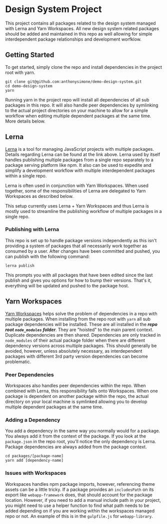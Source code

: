 # Design System Project

This project contains all packages related to the design system managed with Lerna and Yarn Workspaces. All new design system related packages should be added and maintained in this repo as well allowing for simple interdependent package relationships and development worfklow.

## Getting Started

To get started, simply clone the repo and install dependencies in the project root with yarn.

```
git clone git@github.com:anthonysimone/demo-design-system.git
cd demo-design-system
yarn
```

Running yarn in the project repo will install all dependencies of all sub packages in this repo. It will also handle peer dependencies by symlinking to the actual project directories on your machine to allow for a simple workflow when editing multiple dependent packages at the same time. More details below.

## Lerna

[Lerna](https://lernajs.io/) is a tool for managing JavaScript projects with multiple packages. Details regarding Lerna can be found at the link above. Lerna used by itself handles publishing multiple packages from a single repo separately to a package serving platform like npm. It also can be used to expedite and simplify a development workflow with multiple interdependent packages within a single repo.

Lerna is often used in conjunction with Yarn Workspaces. When used together, some of the responsibilities of Lerna are delegated to Yarn Workspaces as described below.

This setup currently uses Lerna + Yarn Workspaces and thus Lerna is mostly used to streamline the publishing workflow of multiple packages in a single repo.

### Publishing with Lerna

This repo is set up to handle package versions independently as this isn't providing a system of packages that all necessarily work together as consumed by a user. After changes have been committed and pushed, you can publish with the following command:

```
lerna publish
```

This prompts you with all packages that have been edited since the last publish and gives you options for how to bump their versions. That's it, everything will be updated and pushed to the package host.

## Yarn Workspaces

[Yarn Workspaces](https://yarnpkg.com/lang/en/docs/workspaces/) helps solve the problem of dependencies in a repo with multiple packages. When installing from the repo root with `yarn` all sub package dependencies will be installed. These are all installed in the ***repo root `node_modules` folder***. They are "hoisted" to the main parent context. Duplicate dependencies are then shared. Dependencies are only tracked in `node_modules` of their actual package folder when there are different dependency versions across multiple packages. This should generally be avoided, however, unless absolutely necessary, as interdependent packages with different 3rd party version dependencies can become problematic.

### Peer Dependencies

Workspaces also handles peer dependencies within the repo. When combined with Lerna, this responsibility falls onto Workspaces. When one package is dependent on another package within the repo, the actual directory on your local machine is symlinked allowing you to develop multiple dependent packages at the same time.

### Adding a Dependency

You add a dependency in the same way you normally would for a package. You always add it from the context of the package. If you look at the `package.json` in the repo root, you'll notice the only dependency is Lerna. Package dependencies are always added from the package context.

```
cd packages/[package-name]
yarn add [dependency-name]
```

### Issues with Workspaces

Workspaces handles npm package imports, however, referencing theme assets can be a little tricky. If a package provides an `includesPath` on its export like `webapp-framework` does, that should account for the package location. However, if you need to add a manual include path in your project, you might need to use a helper function to find what path needs to be added depending on if you are working within the workspaces managed repo or not. An example of this is in the `gulpfile.js` for `webapp-library`.